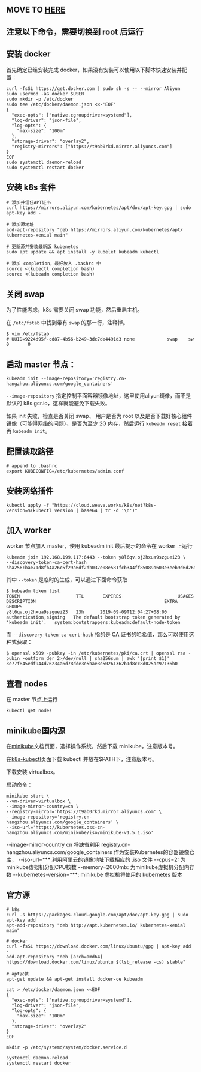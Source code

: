 MOVE TO [HERE](https://github.com/islishude/blog/issues/212)
---

注意以下命令，需要切换到 root 后运行
---

## 安装 docker

首先确定已经安装完成 docker，如果没有安装可以使用以下脚本快速安装并配置：

```shell
curl -fsSL https://get.docker.com | sudo sh -s -- --mirror Aliyun
sudo usermod -aG docker $USER
sudo mkdir -p /etc/docker
sudo tee /etc/docker/daemon.json <<-'EOF'
{
  "exec-opts": ["native.cgroupdriver=systemd"],
  "log-driver": "json-file",
  "log-opts": {
    "max-size": "100m"
  },
  "storage-driver": "overlay2",
  "registry-mirrors": ["https://t9ab0rkd.mirror.aliyuncs.com"]
}
EOF
sudo systemctl daemon-reload
sudo systemctl restart docker
```

## 安装 k8s 套件

```shell
# 添加并信任APT证书
curl https://mirrors.aliyun.com/kubernetes/apt/doc/apt-key.gpg | sudo apt-key add -

# 添加源地址
add-apt-repository "deb https://mirrors.aliyun.com/kubernetes/apt/ kubernetes-xenial main"

# 更新源并安装最新版 kubenetes
sudo apt update && apt install -y kubelet kubeadm kubectl

# 添加 completion，最好放入 .bashrc 中
source <(kubectl completion bash)
source <(kubeadm completion bash)
```

## 关闭 swap

为了性能考虑，k8s 需要关闭 swap 功能，然后重启主机。

在 `/etc/fstab` 中找到带有 `swap` 的那一行，注释掉。

```
$ vim /etc/fstab
# UUID=9224d95f-cd87-4b56-b249-3dc7de4491d3 none            swap    sw              0       0
```

## 启动 master 节点：

```shell
kubeadm init --image-repository='registry.cn-hangzhou.aliyuncs.com/google_containers'
```

`--image-repository` 指定控制平面容器镜像地址，这里使用aliyun镜像，而不是默认的 k8s.gcr.io，这样就能避免下载失败。

如果 init 失败，检查是否关闭 swap、 用户是否为 root 以及是否下载好核心组件镜像（可能得网络的问题）、是否为至少 2G 内存，然后运行 `kubeadm reset` 接着再 `kubeadm init`。

## 配置读取路径

```shell
# append to .bashrc
export KUBECONFIG=/etc/kubernetes/admin.conf
```

## 安装网络插件

```
kubectl apply -f "https://cloud.weave.works/k8s/net?k8s-version=$(kubectl version | base64 | tr -d '\n')"
```

## 加入 worker

worker 节点加入 master，使用 kubeadm init 最后提示的命令在 worker 上运行

```shell
kubeadm join 192.168.199.117:6443 --token y8l6qv.oj2hxua9szguei23 \
--discovery-token-ca-cert-hash sha256:bae71d8fb4a26c5f29a6df2db037e08e581fcb344ff85089a603e3eeb9d6d26f
```

其中 `--token` 是临时的生成，可以通过下面命令获取

```console
$ kubeadm token list
TOKEN                     TTL       EXPIRES                     USAGES                   DESCRIPTION                                                EXTRA GROUPS
y8l6qv.oj2hxua9szguei23   23h      2019-09-09T12:04:27+08:00   authentication,signing   The default bootstrap token generated by 'kubeadm init'.   system:bootstrappers:kubeadm:default-node-token
```

而 `--discovery-token-ca-cert-hash` 指的是 CA 证书的哈希值，那么可以使用这种式获取：

```console
$ openssl x509 -pubkey -in /etc/kubernetes/pki/ca.crt | openssl rsa -pubin -outform der 2>/dev/null | sha256sum | awk '{print $1}'
3e77f845edf944d76234a6d78dde3e5bae3e50261362b1d8cc8d025ac97136b0
```

## 查看 nodes

在 master 节点上运行

```shell
kubectl get nodes
```

## minikube国内源

在[minikube](https://minikube.sigs.k8s.io/docs/start/)文档页面，选择操作系统，然后下载 minikube，注意版本号。

在[k8s-kubectl](https://kubernetes.io/docs/tasks/tools/install-kubectl/)页面下载 kubectl 并放在$PATH下，注意版本号。

下载安装 virtualbox。

启动命令：

```
minikube start \
--vm-driver=virtualbox \
--image-mirror-country=cn \
--registry-mirror='https://t9ab0rkd.mirror.aliyuncs.com' \
--image-repository='registry.cn-hangzhou.aliyuncs.com/google_containers' \
--iso-url='https://kubernetes.oss-cn-hangzhou.aliyuncs.com/minikube/iso/minikube-v1.5.1.iso'
```

--image-mirror-country cn 将缺省利用 registry.cn-hangzhou.aliyuncs.com/google_containers 作为安装Kubernetes的容器镜像仓库，
--iso-url=*** 利用阿里云的镜像地址下载相应的 .iso 文件
--cpus=2: 为minikube虚拟机分配CPU核数
--memory=2000mb: 为minikube虚拟机分配内存数
--kubernetes-version=***: minikube 虚拟机将使用的 kubernetes 版本

## 官方源

```shell
# k8s
curl -s https://packages.cloud.google.com/apt/doc/apt-key.gpg | sudo apt-key add
apt-add-repository "deb http://apt.kubernetes.io/ kubernetes-xenial main"

# docker
curl -fsSL https://download.docker.com/linux/ubuntu/gpg | apt-key add -
add-apt-repository "deb [arch=amd64] https://download.docker.com/linux/ubuntu $(lsb_release -cs) stable"

# apt安装
apt-get update && apt-get install docker-ce kubeadm

cat > /etc/docker/daemon.json <<EOF
{
  "exec-opts": ["native.cgroupdriver=systemd"],
  "log-driver": "json-file",
  "log-opts": {
    "max-size": "100m"
  },
  "storage-driver": "overlay2"
}
EOF

mkdir -p /etc/systemd/system/docker.service.d

systemctl daemon-reload
systemctl restart docker
```
